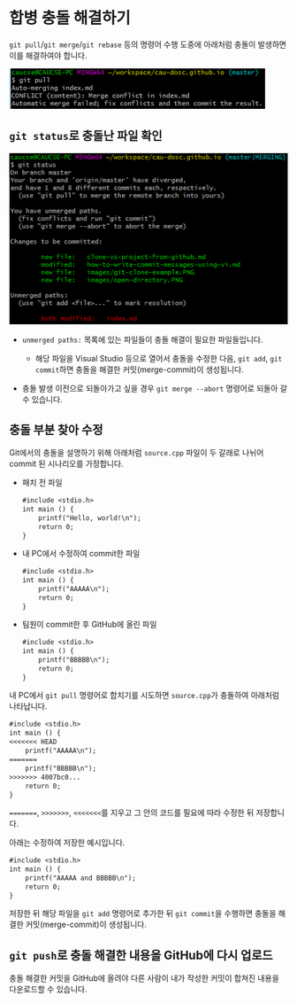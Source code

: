 # 합병 충돌 해결하기

`git pull`/`git merge`/`git rebase` 등의 명령어 수행 도중에 아래처럼 충돌이 발생하면 이를 해결하여야 합니다.

![](images/git-pull-merge-conflict.PNG)

## `git status`로 충돌난 파일 확인

![](images/git-status-unmerged-paths.PNG)

 * `unmerged paths:` 목록에 있는 파일들이 충돌 해결이 필요한 파일들입니다.
   * 해당 파일을 Visual Studio 등으로 열어서 충돌을 수정한 다음, `git add`, `git commit`하면 충돌을 해결한 커밋(merge-commit)이 생성됩니다.

 * 충돌 발생 이전으로 되돌아가고 싶을 경우 `git merge --abort` 명령어로 되돌아 갈 수 있습니다.

## 충돌 부분 찾아 수정

Git에서의 충돌을 설명하기 위해 아래처럼 `source.cpp` 파일이 두 갈래로 나뉘어 commit 된 시나리오를 가정합니다.

- 패치 전 파일
    ```
    #include <stdio.h>
    int main () {
    	printf("Hello, world!\n");
    	return 0;
    }
    ```

- 내 PC에서 수정하여 commit한 파일
    ```
    #include <stdio.h>
    int main () {
    	printf("AAAAA\n");
    	return 0;
    }
    ```

- 팀원이 commit한 후 GitHub에 올린 파일
    ```
    #include <stdio.h>
    int main () {
    	printf("BBBBB\n");
    	return 0;
    }
    ```

내 PC에서 `git pull` 명령어로 합치기를 시도하면 `source.cpp`가 충돌하여 아래처럼 나타납니다.

```
#include <stdio.h>
int main () {
<<<<<<< HEAD
    printf("AAAAA\n");
=======
    printf("BBBBB\n");
>>>>>>> 4007bc0... 
    return 0;
}
```

`=======`, `>>>>>>>`, `<<<<<<<`를 지우고 그 안의 코드를 필요에 따라 수정한 뒤 저장합니다.

아래는 수정하여 저장한 예시입니다.

```
#include <stdio.h>
int main () {
    printf("AAAAA and BBBBB\n");
    return 0;
}
```

저장한 뒤 해당 파일을 `git add` 명령어로 추가한 뒤 `git commit`을 수행하면 충돌을 해결한 커밋(merge-commit)이 생성됩니다.



## `git push`로 충돌 해결한 내용을 GitHub에 다시 업로드

충돌 해결한 커밋을 GitHub에 올려야 다른 사람이 내가 작성한 커밋이 합쳐진 내용을 다운로드할 수 있습니다.
